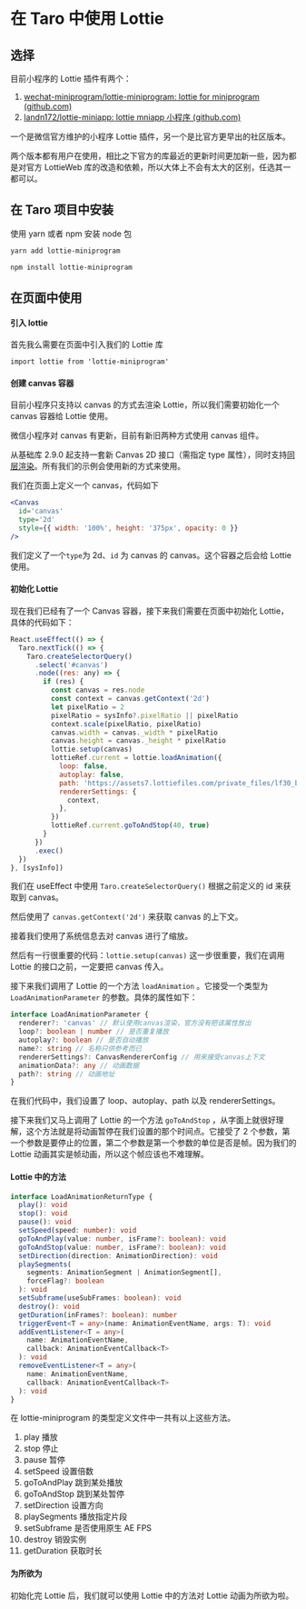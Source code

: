 # 在 Taro 中使用 Lottie

## 选择

目前小程序的 Lottie 插件有两个：

1. [wechat-miniprogram/lottie-miniprogram: lottie for miniprogram (github.com)](https://github.com/wechat-miniprogram/lottie-miniprogram)
2. [landn172/lottie-miniapp: lottie mniapp 小程序 (github.com)](https://github.com/landn172/lottie-miniapp)

一个是微信官方维护的小程序 Lottie 插件，另一个是比官方更早出的社区版本。

两个版本都有用户在使用，相比之下官方的库最近的更新时间更加新一些，因为都是对官方 LottieWeb 库的改造和依赖，所以大体上不会有太大的区别，任选其一都可以。

## 在 Taro 项目中安装

使用 yarn 或者 npm 安装 node 包

```bash
yarn add lottie-miniprogram
```

```bash
npm install lottie-miniprogram
```

## 在页面中使用

#### 引入 lottie

首先我么需要在页面中引入我们的 Lottie 库

`import lottie from 'lottie-miniprogram'`

#### 创建 canvas 容器

目前小程序只支持以 canvas 的方式去渲染 Lottie，所以我们需要初始化一个 canvas 容器给 Lottie 使用。

微信小程序对 canvas 有更新，目前有新旧两种方式使用 canvas 组件。

从基础库 2.9.0 起支持一套新 Canvas 2D 接口（需指定 type 属性），同时支持[同层渲染](https://developers.weixin.qq.com/miniprogram/dev/component/native-component.html#原生组件同层渲染)。所有我们的示例会使用新的方式来使用。

我们在页面上定义一个 canvas，代码如下

```jsx
<Canvas
  id='canvas'
  type='2d'
  style={{ width: '100%', height: '375px', opacity: 0 }}
/>
```

我们定义了一个`type`为 2d、`id` 为 canvas 的 canvas。这个容器之后会给 Lottie 使用。

#### 初始化 Lottie

现在我们已经有了一个 Canvas 容器，接下来我们需要在页面中初始化 Lottie，具体的代码如下：

```jsx
React.useEffect(() => {
  Taro.nextTick(() => {
    Taro.createSelectorQuery()
      .select('#canvas')
      .node((res: any) => {
        if (res) {
          const canvas = res.node
          const context = canvas.getContext('2d')
          let pixelRatio = 2
          pixelRatio = sysInfo?.pixelRatio || pixelRatio
          context.scale(pixelRatio, pixelRatio)
          canvas.width = canvas._width * pixelRatio
          canvas.height = canvas._height * pixelRatio
          lottie.setup(canvas)
          lottieRef.current = lottie.loadAnimation({
            loop: false,
            autoplay: false,
            path: 'https://assets7.lottiefiles.com/private_files/lf30_blzqtgs6.json',
            rendererSettings: {
              context,
            },
          })
          lottieRef.current.goToAndStop(40, true)
        }
      })
      .exec()
  })
}, [sysInfo])
```

我们在 useEffect 中使用 `Taro.createSelectorQuery()` 根据之前定义的 id 来获取到 canvas。

然后使用了 `canvas.getContext('2d')` 来获取 canvas 的上下文。

接着我们使用了系统信息去对 canvas 进行了缩放。

然后有一行很重要的代码：`lottie.setup(canvas)` 这一步很重要，我们在调用 Lottie 的接口之前，一定要把 canvas 传入。

接下来我们调用了 Lottie 的一个方法 `loadAnimation` 。它接受一个类型为 `LoadAnimationParameter` 的参数。具体的属性如下：

```typescript
interface LoadAnimationParameter {
  renderer?: 'canvas' // 默认使用canvas渲染，官方没有把该属性放出
  loop?: boolean | number // 是否重复播放
  autoplay?: boolean // 是否自动播放
  name?: string // 名称只供参考而已
  rendererSettings?: CanvasRendererConfig // 用来接受canvas上下文
  animationData?: any // 动画数据
  path?: string // 动画地址
}
```

在我们代码中，我们设置了 loop、autoplay、path 以及 rendererSettings。

接下来我们又马上调用了 Lottie 的一个方法 `goToAndStop` ，从字面上就很好理解，这个方法就是将动画暂停在我们设置的那个时间点。它接受了 2 个参数，第一个参数是要停止的位置，第二个参数是第一个参数的单位是否是帧。因为我们的 Lottie 动画其实是帧动画，所以这个帧应该也不难理解。

#### Lottie 中的方法

```typescript
interface LoadAnimationReturnType {
  play(): void
  stop(): void
  pause(): void
  setSpeed(speed: number): void
  goToAndPlay(value: number, isFrame?: boolean): void
  goToAndStop(value: number, isFrame?: boolean): void
  setDirection(direction: AnimationDirection): void
  playSegments(
    segments: AnimationSegment | AnimationSegment[],
    forceFlag?: boolean
  ): void
  setSubframe(useSubFrames: boolean): void
  destroy(): void
  getDuration(inFrames?: boolean): number
  triggerEvent<T = any>(name: AnimationEventName, args: T): void
  addEventListener<T = any>(
    name: AnimationEventName,
    callback: AnimationEventCallback<T>
  ): void
  removeEventListener<T = any>(
    name: AnimationEventName,
    callback: AnimationEventCallback<T>
  ): void
}
```

在 lottie-miniprogram 的类型定义文件中一共有以上这些方法。

1. play 播放
2. stop 停止
3. pause 暂停
4. setSpeed 设置倍数
5. goToAndPlay 跳到某处播放
6. goToAndStop 跳到某处暂停
7. setDirection 设置方向
8. playSegments 播放指定片段
9. setSubframe 是否使用原生 AE FPS
10. destroy 销毁实例
11. getDuration 获取时长

#### 为所欲为

初始化完 Lottie 后，我们就可以使用 Lottie 中的方法对 Lottie 动画为所欲为啦。
